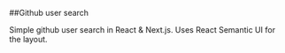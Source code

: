 ##Github user search

Simple github user search in React & Next.js.
Uses React Semantic UI for the layout.